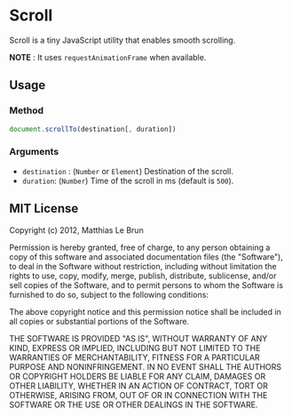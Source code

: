 # Scroll

Scroll is a tiny JavaScript utility that enables smooth scrolling. 

**NOTE** : It uses `requestAnimationFrame` when available.  

## Usage 

### Method

```javascript
document.scrollTo(destination[, duration])
```

### Arguments 

* `destination` : (`Number` or `Element`) Destination of the scroll. 
* `duration`: (`Number`) Time of the scroll in ms (default is `500`). 

## MIT License

Copyright (c) 2012, Matthias Le Brun

Permission is hereby granted, free of charge, to any person obtaining a copy of this software and associated documentation files (the "Software"), to deal in the Software without restriction, including without limitation the rights to use, copy, modify, merge, publish, distribute, sublicense, and/or sell copies of the Software, and to permit persons to whom the Software is furnished to do so, subject to the following conditions:

The above copyright notice and this permission notice shall be included in all copies or substantial portions of the Software.

THE SOFTWARE IS PROVIDED "AS IS", WITHOUT WARRANTY OF ANY KIND, EXPRESS OR IMPLIED, INCLUDING BUT NOT LIMITED TO THE WARRANTIES OF MERCHANTABILITY, FITNESS FOR A PARTICULAR PURPOSE AND NONINFRINGEMENT. IN NO EVENT SHALL THE AUTHORS OR COPYRIGHT HOLDERS BE LIABLE FOR ANY CLAIM, DAMAGES OR OTHER LIABILITY, WHETHER IN AN ACTION OF CONTRACT, TORT OR OTHERWISE, ARISING FROM, OUT OF OR IN CONNECTION WITH THE SOFTWARE OR THE USE OR OTHER DEALINGS IN THE SOFTWARE.
